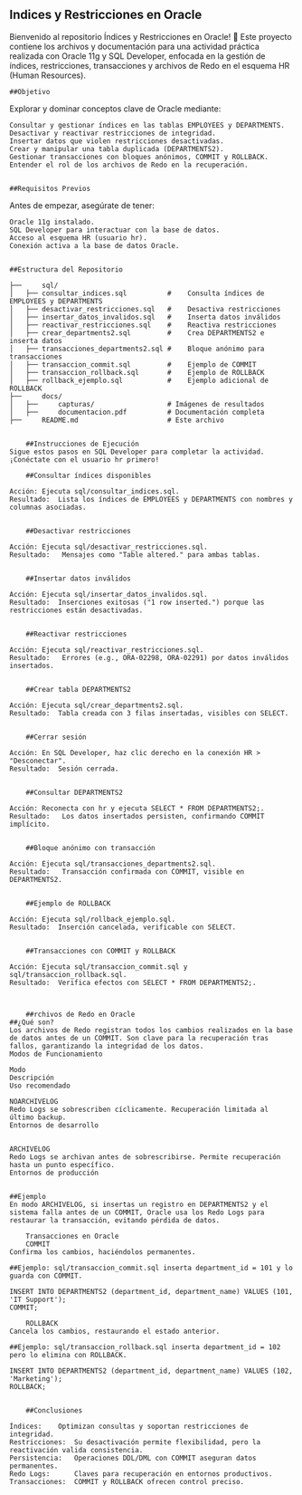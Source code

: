 ## Indices y Restricciones en Oracle
Bienvenido al repositorio Índices y Restricciones en Oracle! 🎉 Este proyecto contiene los archivos y documentación para una actividad práctica realizada con Oracle 11g y SQL Developer, enfocada en la gestión de índices, restricciones, transacciones y archivos de Redo en el esquema HR (Human Resources).

	##Objetivo
Explorar y dominar conceptos clave de Oracle mediante:

	Consultar y gestionar índices en las tablas EMPLOYEES y DEPARTMENTS.
	Desactivar y reactivar restricciones de integridad.
	Insertar datos que violen restricciones desactivadas.
	Crear y manipular una tabla duplicada (DEPARTMENTS2).
	Gestionar transacciones con bloques anónimos, COMMIT y ROLLBACK.
	Entender el rol de los archivos de Redo en la recuperación.


	##Requisitos Previos
Antes de empezar, asegúrate de tener:

	Oracle 11g instalado.
	SQL Developer para interactuar con la base de datos.
	Acceso al esquema HR (usuario hr).
	Conexión activa a la base de datos Oracle.


	##Estructura del Repositorio

```plaintext
├── 	sql/
│   ├── consultar_indices.sql          # 	Consulta índices de EMPLOYEES y DEPARTMENTS
│   ├── desactivar_restricciones.sql   # 	Desactiva restricciones
│   ├── insertar_datos_invalidos.sql   # 	Inserta datos inválidos
│   ├── reactivar_restricciones.sql    # 	Reactiva restricciones
│   ├── crear_departments2.sql         # 	Crea DEPARTMENTS2 e inserta datos
│   ├── transacciones_departments2.sql # 	Bloque anónimo para transacciones
│   ├── transaccion_commit.sql         # 	Ejemplo de COMMIT
│   ├── transaccion_rollback.sql       # 	Ejemplo de ROLLBACK
│   ├── rollback_ejemplo.sql           # 	Ejemplo adicional de ROLLBACK
├── 	docs/
│   ├── 	capturas/                  # Imágenes de resultados
│   ├── 	documentacion.pdf          # Documentación completa
├── 	README.md                      # Este archivo


	##Instrucciones de Ejecución
Sigue estos pasos en SQL Developer para completar la actividad. ¡Conéctate con el usuario hr primero! 

	##Consultar índices disponibles

Acción: Ejecuta sql/consultar_indices.sql.
Resultado: 	Lista los índices de EMPLOYEES y DEPARTMENTS con nombres y columnas asociadas.


	##Desactivar restricciones

Acción: Ejecuta sql/desactivar_restricciones.sql.
Resultado: 	 Mensajes como "Table altered." para ambas tablas.


	##Insertar datos inválidos

Acción: Ejecuta sql/insertar_datos_invalidos.sql.
Resultado: 	Inserciones exitosas ("1 row inserted.") porque las restricciones están desactivadas.


	##Reactivar restricciones

Acción: Ejecuta sql/reactivar_restricciones.sql.
Resultado: 	 Errores (e.g., ORA-02298, ORA-02291) por datos inválidos insertados.


	##Crear tabla DEPARTMENTS2

Acción: Ejecuta sql/crear_departments2.sql.
Resultado: 	Tabla creada con 3 filas insertadas, visibles con SELECT.


	##Cerrar sesión

Acción: En SQL Developer, haz clic derecho en la conexión HR > "Desconectar".
Resultado: 	Sesión cerrada.


	##Consultar DEPARTMENTS2

Acción: Reconecta con hr y ejecuta SELECT * FROM DEPARTMENTS2;.
Resultado: 	 Los datos insertados persisten, confirmando COMMIT implícito.


	##Bloque anónimo con transacción

Acción: Ejecuta sql/transacciones_departments2.sql.
Resultado: 	 Transacción confirmada con COMMIT, visible en DEPARTMENTS2.


	##Ejemplo de ROLLBACK

Acción: Ejecuta sql/rollback_ejemplo.sql.
Resultado: 	Inserción cancelada, verificable con SELECT.


	##Transacciones con COMMIT y ROLLBACK

Acción: Ejecuta sql/transaccion_commit.sql y sql/transaccion_rollback.sql.
Resultado: 	Verifica efectos con SELECT * FROM DEPARTMENTS2;.



	##rchivos de Redo en Oracle
##¿Qué son? 
Los archivos de Redo registran todos los cambios realizados en la base de datos antes de un COMMIT. Son clave para la recuperación tras fallos, garantizando la integridad de los datos.
Modos de Funcionamiento 

Modo
Descripción
Uso recomendado

NOARCHIVELOG
Redo Logs se sobrescriben cíclicamente. Recuperación limitada al último backup.
Entornos de desarrollo


ARCHIVELOG
Redo Logs se archivan antes de sobrescribirse. Permite recuperación hasta un punto específico.
Entornos de producción


##Ejemplo 
En modo ARCHIVELOG, si insertas un registro en DEPARTMENTS2 y el sistema falla antes de un COMMIT, Oracle usa los Redo Logs para restaurar la transacción, evitando pérdida de datos.

	Transacciones en Oracle
	COMMIT
Confirma los cambios, haciéndolos permanentes.

##Ejemplo: sql/transaccion_commit.sql inserta department_id = 101 y lo guarda con COMMIT.

INSERT INTO DEPARTMENTS2 (department_id, department_name) VALUES (101, 'IT Support');
COMMIT;

	ROLLBACK
Cancela los cambios, restaurando el estado anterior.

##Ejemplo: sql/transaccion_rollback.sql inserta department_id = 102 pero lo elimina con ROLLBACK.

INSERT INTO DEPARTMENTS2 (department_id, department_name) VALUES (102, 'Marketing');
ROLLBACK;


	##Conclusiones

Índices: 	Optimizan consultas y soportan restricciones de integridad.
Restricciones: 	Su desactivación permite flexibilidad, pero la reactivación valida consistencia.
Persistencia: 	Operaciones DDL/DML con COMMIT aseguran datos permanentes.
Redo Logs:  	Claves para recuperación en entornos productivos.
Transacciones: 	COMMIT y ROLLBACK ofrecen control preciso.



